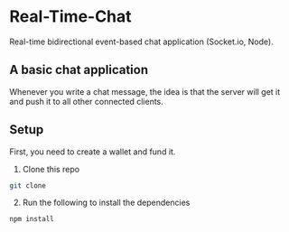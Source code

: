 # Real-Time-Chat
Real-time bidirectional event-based chat application (Socket.io, Node).

## A basic chat application
Whenever you write a chat message, the idea is that the server will get it and push it to all other connected clients.

## Setup

First, you need to create a wallet and fund it.

1. Clone this repo
```sh
git clone
```

2. Run the following to install the dependencies
```sh
npm install
```
